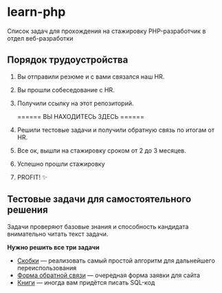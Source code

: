 # learn-php
Список задач для прохождения на стажировку PHP-разработчик в отдел веб-разработки

## Порядок трудоустройства  
1. Вы отправили резюме и с вами связался наш HR.
2. Вы прошли собеседование c HR.
3. Получили ссылку на этот репозиторий.

   ====== ВЫ НАХОДИТЕСЬ ЗДЕСЬ ======

3. Решили тестовые задачи и получили обратную связь по итогам от HR.
4. Все ок, вышли на стажировку сроком от 2 до 3 месяцев.
5. Успешно прошли стажировку
6. PROFIT! ✨

## Тестовые задачи для самостоятельного решения
Задачи проверяют базовые знания и способность кандидата внимательно читать текст задачи.

**Нужно решить все три задачи**
- [Скобки](https://github.com/rarus/learn-php/blob/master/task01-brackets.md) — реализовать самый простой алгоритм для дальнейшего переиспользования
- [Форма обратной связи](https://github.com/rarus/learn-php/blob/master/task02-feedback-form.md) — очередная форма заявки для сайта
- [Книги](https://github.com/rarus/learn-php/blob/master/task03-books.md) — иногда вам придётся писать SQL-код
